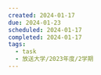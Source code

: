 ```yaml
---
created: 2024-01-17
due: 2024-01-23
scheduled: 2024-01-17
completed: 2024-01-17
tags:
  - task
  - 放送大学/2023年度/2学期
---
```

